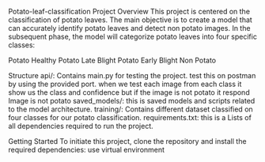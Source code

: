 Potato-leaf-classification 
Project Overview
This project is centered on the classification of potato leaves. The main objective is to create a model that can accurately identify potato leaves and detect non potato images. In the subsequent phase, the model will categorize potato leaves into four specific classes:

Potato Healthy 
Potato Late Blight
Potato Early Blight
Non Potato

Structure
api/: Contains main.py for testing the project. test this on postman by using the provided port. when we test each image from each class it show us the class and confidence but if the image is not potato it respond Image is not potato
saved_models/: this is saved models and scripts related to the model architecture.
training/: Contains different dataset classified on four classes for our potato classification.
requirements.txt: this is a Lists of all dependencies required to run the project.

Getting Started
To initiate this project, clone the repository and install the required dependencies:
use virtual environment
